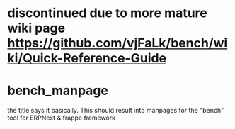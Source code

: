 # discontinued due to more mature wiki page https://github.com/vjFaLk/bench/wiki/Quick-Reference-Guide

# bench_manpage
the title says it basically. This should result into manpages for the "bench" tool for ERPNext &amp; frappe framework
